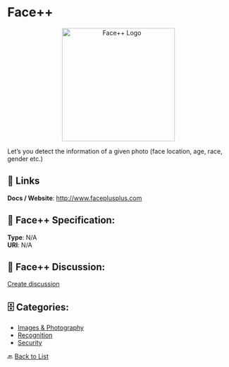 # Face++
<p align="center">
    <img width="256" src="https://raw.githubusercontent.com/apis-list/apis-list/main/apis/face/logo_256x256.png" alt="Face++ Logo"/>
</p>

Let’s you detect the information of a given photo (face location, age, race, gender etc.)

##  🔗 Links
**Docs / Website**: http://www.faceplusplus.com

## 🧬 Face++ Specification:
**Type**: N/A  
**URI**: N/A

## 💬 Face++ Discussion:
[Create discussion](https://github.com/apis-list/apis-list/discussions/new)

## 🗄️ Categories:
- [Images & Photography](https://github.com/apis-list/apis-list#images--photography-)
- [Recognition](https://github.com/apis-list/apis-list#recognition-)
- [Security](https://github.com/apis-list/apis-list#security-)




🔙 [Back to List](https://github.com/apis-list/apis-list)
